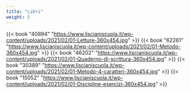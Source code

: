```yaml
---
title: "Libri"
weight: 5
---
```


{{< book "40894" "https://www.liscianiscuola.it/wp-content/uploads/2021/02/01-Letture-360x454.jpg" >}}
{{< book "62261" "https://www.liscianiscuola.it/wp-content/uploads/2021/02/01-Metodo-360x454.jpg" >}}
{{< book "46202" "https://www.liscianiscuola.it/wp-content/uploads/2021/02/01-Quaderno-di-scrittura-360x454.jpg" >}}
{{< book "30389" "https://www.liscianiscuola.it/wp-content/uploads/2021/02/01-Metodo-4-caratteri-360x454.jpg" >}}
{{< book "15052" "https://www.liscianiscuola.it/wp-content/uploads/2021/02/01-Discipline-esercizi-360x454.jpg" >}}
